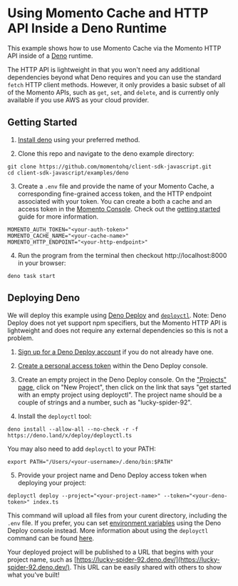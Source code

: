 # Using Momento Cache and HTTP API Inside a Deno Runtime

This example shows how to use Momento Cache via the Momento HTTP API inside of a [Deno](https://deno.land/) runtime. 

The HTTP API is lightweight in that you won't need any additional dependencies beyond what Deno requires and you can use the standard `fetch` HTTP client methods. However, it only provides a basic subset of all of the Momento APIs, such as `get`, `set`, and `delete`, and is currently only available if you use AWS as your cloud provider.

## Getting Started

1. [Install deno](https://deno.land/manual@v1.36.1/getting_started/installation) using your preferred method.

2. Clone this repo and navigate to the deno example directory:
  ```
  git clone https://github.com/momentohq/client-sdk-javascript.git
  cd client-sdk-javascript/examples/deno
  ```

3. Create a `.env` file and provide the name of your Momento Cache, a corresponding fine-grained access token, and the HTTP endpoint associated with your token. You can create a both a cache and an access token in the [Momento Console](https://console.gomomento.com/). Check out the [getting started](https://docs.momentohq.com/getting-started) guide for more information.
  ```
  MOMENTO_AUTH_TOKEN="<your-auth-token>"
  MOMENTO_CACHE_NAME="<your-cache-name>"
  MOMENTO_HTTP_ENDPOINT="<your-http-endpoint>"
  ```

4. Run the program from the terminal then checkout http://localhost:8000 in your browser:
  ```
  deno task start
  ```

## Deploying Deno

We will deploy this example using [Deno Deploy](https://deno.com/deploy/docs/get-started-guide) and [`deployctl`](https://deno.com/deploy/docs/deployctl). Note: Deno Deploy does not yet support npm specifiers, but the Momento HTTP API is lightweight and does not require any external dependencies so this is not a problem.

1. [Sign up for a Deno Deploy account](https://deno.com/deploy) if you do not already have one.

2. [Create a personal access token](https://dash.deno.com/account#access-tokens) within the Deno Deploy console.

3. Create an empty project in the Deno Deploy console. On the ["Projects" page](https://dash.deno.com/projects), click on "New Project", then click on the link that says "get started with an empty project using deployctl". The project name should be a couple of strings and a number, such as "lucky-spider-92".

4. Install the `deployctl` tool:

  ```
  deno install --allow-all --no-check -r -f https://deno.land/x/deploy/deployctl.ts
  ```

  You may also need to add `deployctl` to your PATH:

  ```
  export PATH="/Users/<your-username>/.deno/bin:$PATH"
  ```

5. Provide your project name and Deno Deploy access token when deploying your project:

  ```
  deployctl deploy --project="<your-project-name>" --token="<your-deno-token>" index.ts
  ```

  This command will upload all files from your curent directory, including the `.env` file. If you prefer, you can set [environment variables](https://deno.com/deploy/docs/environment-variables) using the Deno Deploy console instead. More information about using the `deployctl` command can be found [here](https://deno.com/deploy/docs/deployctl).

  Your deployed project will be published to a URL that begins with your project name, such as [https://lucky-spider-92.deno.dev/](https://lucky-spider-92.deno.dev/). This URL can be easily shared with others to show what you've built!
